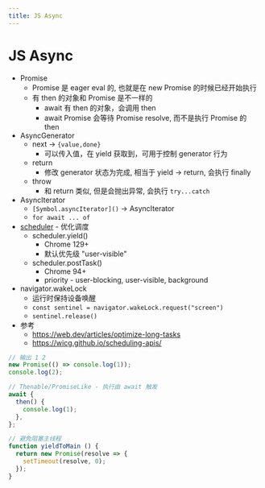 ```yaml
---
title: JS Async
---
```


# JS Async

- Promise
  - Promise 是 eager eval 的, 也就是在 new Promise 的时候已经开始执行
  - 有 then 的对象和 Promise 是不一样的
    - await 有 then 的对象，会调用 then
    - await Promise 会等待 Promise resolve, 而不是执行 Promise 的 then
- AsyncGenerator
  - next -> `{value,done}`
    - 可以传入值，在 yield 获取到，可用于控制 generator 行为
  - return
    - 修改 generator 状态为完成, 相当于 yield -> return, 会执行 finally
  - throw
    - 和 return 类似, 但是会抛出异常, 会执行 `try...catch`
- AsyncIterator
  - `[Symbol.asyncIterator]()` -> AsyncIterator
  - `for await ... of`
- [scheduler](https://developer.mozilla.org/en-US/docs/Web/API/Scheduler) - 优化调度
  - scheduler.yield()
    - Chrome 129+
    - 默认优先级  "user-visible"
  - scheduler.postTask()
    - Chrome 94+
    - priority - user-blocking, user-visible, background
- navigator.wakeLock
  - 运行时保持设备唤醒
  - `const sentinel = navigator.wakeLock.request("screen")`
  - `sentinel.release()`
- 参考
  - https://web.dev/articles/optimize-long-tasks
  - https://wicg.github.io/scheduling-apis/

```js
// 输出 1 2
new Promise(() => console.log(1));
console.log(2);

// Thenable/PromiseLike - 执行由 await 触发
await {
  then() {
    console.log(1);
  },
};

// 避免阻塞主线程
function yieldToMain () {
  return new Promise(resolve => {
    setTimeout(resolve, 0);
  });
}
```
